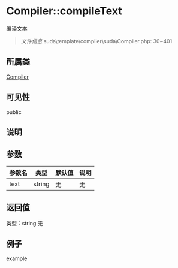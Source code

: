 # Compiler::compileText
编译文本
> *文件信息* suda\template\compiler\suda\Compiler.php: 30~401
## 所属类 

[Compiler](../Compiler.md)

## 可见性

  public  
## 说明



## 参数

| 参数名 | 类型 | 默认值 | 说明 |
|--------|-----|-------|-------|
| text |  string | 无 | 无 |

## 返回值
类型：string
无

## 例子

example